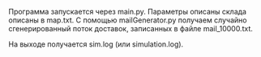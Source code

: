 Программа запускается через main.py. Параметры описаны склада описаны в map.txt. С помощью mailGenerator.py получаем случайно сгенерированный поток доставок, записанных в файле mail_10000.txt.

На выходе получается sim.log (или simulation.log).
